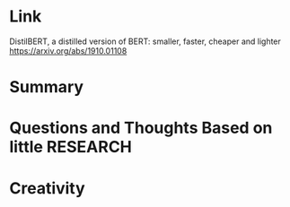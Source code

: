 Link
===============
<p>

DistilBERT, a distilled version of BERT: smaller, faster, cheaper and lighter
https://arxiv.org/abs/1910.01108

</p>

Summary
===============

Questions and Thoughts Based on little RESEARCH
===============


Creativity
==============